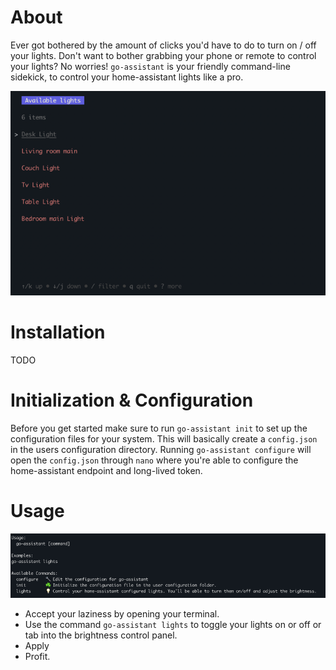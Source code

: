 # About

Ever got bothered by the amount of clicks you'd have to do to turn on / off your lights. Don't want to bother grabbing your phone or remote to control your lights?
No worries! `go-assistant` is your friendly command-line sidekick, to control your home-assistant lights like a pro.

![lights_example.png](docs/lights_example.png)

# Installation
TODO

# Initialization & Configuration
Before you get started make sure to run `go-assistant init` to set up the configuration files for your system. This will basically create a `config.json` in the users configuration directory.
Running `go-assistant configure` will open the `config.json` through `nano` where you're able to configure the home-assistant endpoint and long-lived token.

# Usage
![usage.png](docs/usage.png)

- Accept your laziness by opening your terminal.
- Use the command `go-assistant lights` to toggle your lights on or off or tab into the brightness control panel.
- Apply
- Profit.
